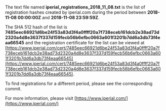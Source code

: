 The text file named **iperial_registrations_2018_11_08.txt** is the list of registration hashes created by iperial.com during the period between **2018-11-08 00:00:00Z** and **2018-11-08 23:59:59Z**.

The SHA 512 hash of the list is **7485eec66921d6be24f53a83d3f4a0ffff20a7f738eceb161dcb2e38ad73d2320a4d8e3637f337d159fecb56b6efbc0663a601f3201b7dd6a3db73f4eaa66545** and the registration certificate for the list can be viewed at [https://www.iperial.com/cert/7485eec66921d6be24f53a83d3f4a0ffff20a7f738eceb161dcb2e38ad73d2320a4d8e3637f337d159fecb56b6efbc0663a601f3201b7dd6a3db73f4eaa66545](https://www.iperial.com/cert/7485eec66921d6be24f53a83d3f4a0ffff20a7f738eceb161dcb2e38ad73d2320a4d8e3637f337d159fecb56b6efbc0663a601f3201b7dd6a3db73f4eaa66545).

To find registrations for a different period, please see the corresponding commit.

For more information, please visit [https://www.iperial.com/](https://www.iperial.com/)
